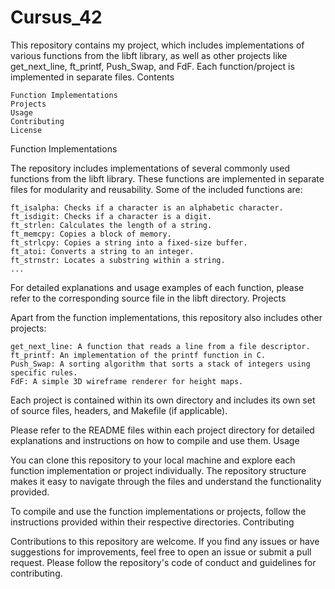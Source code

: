 # Cursus_42

This repository contains my project, which includes implementations of various functions from the libft library, as well as other projects like get_next_line, ft_printf, Push_Swap, and FdF. Each function/project is implemented in separate files.
Contents

    Function Implementations
    Projects
    Usage
    Contributing
    License

Function Implementations

The repository includes implementations of several commonly used functions from the libft library. These functions are implemented in separate files for modularity and reusability. Some of the included functions are:

    ft_isalpha: Checks if a character is an alphabetic character.
    ft_isdigit: Checks if a character is a digit.
    ft_strlen: Calculates the length of a string.
    ft_memcpy: Copies a block of memory.
    ft_strlcpy: Copies a string into a fixed-size buffer.
    ft_atoi: Converts a string to an integer.
    ft_strnstr: Locates a substring within a string.
    ...

For detailed explanations and usage examples of each function, please refer to the corresponding source file in the libft directory.
Projects

Apart from the function implementations, this repository also includes other projects:

    get_next_line: A function that reads a line from a file descriptor.
    ft_printf: An implementation of the printf function in C.
    Push_Swap: A sorting algorithm that sorts a stack of integers using specific rules.
    FdF: A simple 3D wireframe renderer for height maps.

Each project is contained within its own directory and includes its own set of source files, headers, and Makefile (if applicable).

Please refer to the README files within each project directory for detailed explanations and instructions on how to compile and use them.
Usage

You can clone this repository to your local machine and explore each function implementation or project individually. The repository structure makes it easy to navigate through the files and understand the functionality provided.

To compile and use the function implementations or projects, follow the instructions provided within their respective directories.
Contributing

Contributions to this repository are welcome. If you find any issues or have suggestions for improvements, feel free to open an issue or submit a pull request. Please follow the repository's code of conduct and guidelines for contributing.

